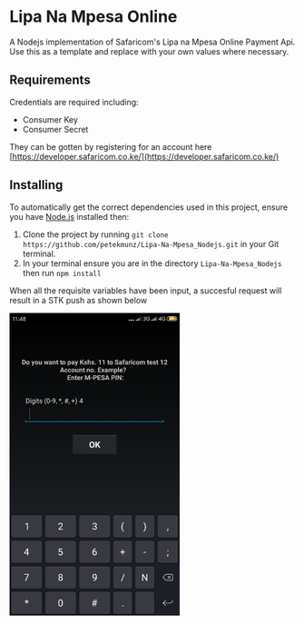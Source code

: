# Lipa Na Mpesa Online

A Nodejs implementation of Safaricom's Lipa na Mpesa Online Payment Api. Use this as a template and replace with your own values where necessary.

## Requirements

Credentials are required including:

* Consumer Key
* Consumer Secret

They can be gotten by registering for an account here [https://developer.safaricom.co.ke/](https://developer.safaricom.co.ke/)

## Installing

To automatically get the correct dependencies used in this project, ensure you have [Node.js](https://nodejs.org/en/download/) installed then:

1. Clone the project by running `git clone https://github.com/petekmunz/Lipa-Na-Mpesa_Nodejs.git` in your Git terminal.
2. In your terminal ensure you are in the directory `Lipa-Na-Mpesa_Nodejs` then run `npm install`

When all the requisite variables have been input, a succesful request will result in a STK push as shown below

<img src="screenshot/successful_request.png" width="300"/> 
